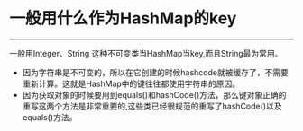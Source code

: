 # 一般用什么作为HashMap的key

----

一般用Integer、String 这种不可变类当HashMap当key,而且String最为常用。

+	因为字符串是不可变的，所以在它创建的时候hashcode就被缓存了，不需要重新计算。这就是HashMap中的键往往都使用字符串的原因。
+	因为获取对象的时候要用到equals()和hashCode()方法，那么键对象正确的重写这两个方法是非常重要的,这些类已经很规范的重写了hashCode()以及equals()方法。

